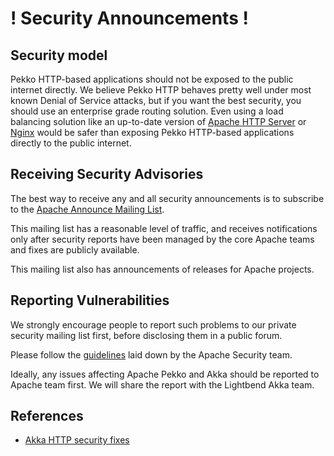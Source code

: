 # ! Security Announcements !

## Security model

Pekko HTTP-based applications should not be exposed to the public internet directly.
We believe Pekko HTTP behaves pretty well under most known Denial of Service attacks, but if you want the best security, you should use an enterprise grade routing solution.
Even using a load balancing solution like an up-to-date version of [Apache HTTP Server](https://httpd.apache.org/) or [Nginx](https://nginx.org/) would be safer than exposing Pekko HTTP-based applications directly to the public internet.

## Receiving Security Advisories
The best way to receive any and all security announcements is to subscribe to the [Apache Announce Mailing List](https://lists.apache.org/list.html?announce@apache.org).

This mailing list has a reasonable level of traffic, and receives notifications only after security reports have been managed by the core Apache teams and fixes are publicly available.

This mailing list also has announcements of releases for Apache projects.

## Reporting Vulnerabilities

We strongly encourage people to report such problems to our private security mailing list first, before disclosing them in a public forum.

Please follow the [guidelines](https://www.apache.org/security/) laid down by the Apache Security team.

Ideally, any issues affecting Apache Pekko and Akka should be reported to Apache team first. We will share the
report with the Lightbend Akka team.

## References

 * [Akka HTTP security fixes](https://doc.akka.io/docs/akka-http/10.2/security.html)

